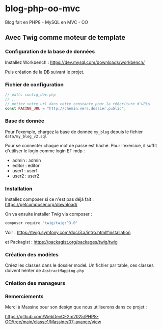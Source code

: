 # blog-php-oo-mvc
Blog fait en PHP8 - MySQL en MVC - OO

## Avec Twig comme moteur de template

### Configuration de la base de données

Installez Workbench : https://dev.mysql.com/downloads/workbench/

Puis création de la DB suivant le projet.

### Fichier de configuration

```php
// path: config_dev.php
// ...
// mettez votre url dans cette constante pour la réécriture d'URLs
const RACINE_URL = "http://chemin.vers.dossier.public";
```

### Base de donnée 

Pour l'exemple, chargez la base de donnée `my_blog` depuis le fichier `data/my_blog_v2.sql`

Pour se connecter chaque mot de passe est haché. Pour l'exercice, il suffit d'utiliser le login comme login ET mdp :

- admin : admin
- editor : editor
- user1 : user1
- user2 : user2


### Installation

Installez composer si ce n'est pas déjà fait : https://getcomposer.org/download/

On va ensuite installer Twig via composer :

```bash
composer require "twig/twig:^3.0"
```

Voir : https://twig.symfony.com/doc/3.x/intro.html#installation

et Packagist : https://packagist.org/packages/twig/twig

### Création des modèles

Créez les classes dans le dossier model. Un fichier par table, ces classes doivent hériter de `AbstractMapping.php`

### Création des manageurs




### Remerciements
Merci à Massine pour son design que nous utiliserons dans ce projet :

https://github.com/WebDevCF2m2025/PHP8-OO/tree/main/classe1/Massine/07-avance/view